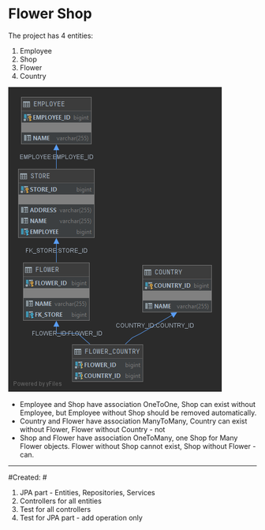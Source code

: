 # Flower Shop

The project has 4 entities:
1. Employee
2. Shop
3. Flower
4. Country

![alt text](INFORMATION_SCHEMA.png "Tables schema")

* Employee and Shop have association OneToOne, Shop can exist without Employee, but Employee without Shop should be removed automatically.
* Country and Flower have association ManyToMany, Country can exist without Flower, Flower without Country - not
* Shop and Flower have association OneToMany, one Shop for Many Flower objects. Flower without Shop cannot exist, Shop without Flower - can.

---

#Created: #
1. JPA part - Entities, Repositories, Services
2. Controllers for all entities
3. Test for all controllers
4. Test for JPA part - add operation only